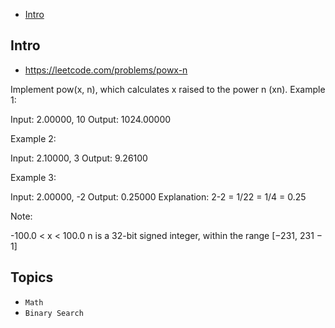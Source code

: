 - [Intro](#intro)

## Intro

- https://leetcode.com/problems/powx-n

Implement pow(x, n), which calculates x raised to the power n (xn).
Example 1:

Input: 2.00000, 10
Output: 1024.00000

Example 2:

Input: 2.10000, 3
Output: 9.26100

Example 3:

Input: 2.00000, -2
Output: 0.25000
Explanation: 2-2 = 1/22 = 1/4 = 0.25

Note:

-100.0 < x < 100.0
n is a 32-bit signed integer, within the range [−231, 231 − 1]



## Topics

- `Math`
- `Binary Search`


